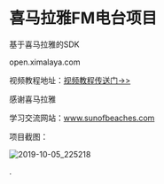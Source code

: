 # 喜马拉雅FM电台项目

基于喜马拉雅的SDK

open.ximalaya.com

视频教程地址：[视频教程传送门->>](https://study.163.com/course/introduction.htm?courseId=1209331970)

感谢喜马拉雅

学习交流网站：www.sunofbeaches.com

项目截图：

![2019-10-05_225218](https://github.com/TrillGates/XimalayaDemo/blob/master/pics/2019-10-05_225218.png)

.
